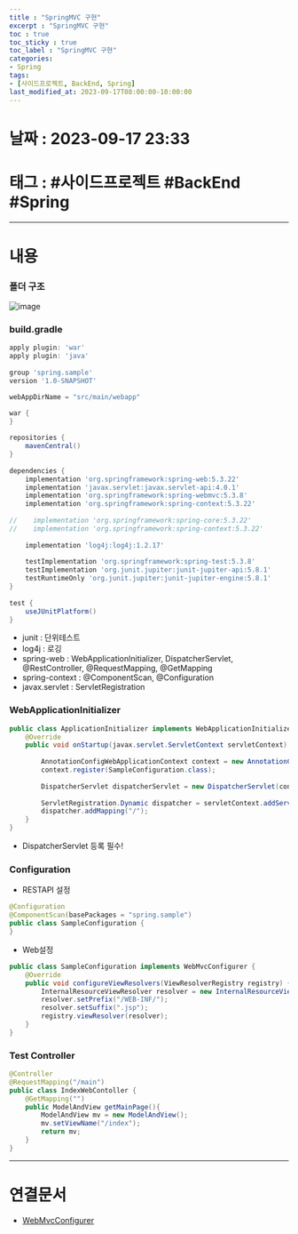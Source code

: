 ```yaml
---
title : "SpringMVC 구현"
excerpt : "SpringMVC 구현"
toc : true
toc_sticky : true
toc_label : "SpringMVC 구현"
categories:
- Spring
tags:
- [사이드프로젝트, BackEnd, Spring]
last_modified_at: 2023-09-17T08:00:00-10:00:00
---
```


# 날짜 : 2023-09-17 23:33

# 태그 : #사이드프로젝트 #BackEnd #Spring
---

# 내용

### 폴더 구조
  
![image](./../../assets/images/SpringMVCDirectoryStructure.png)

### build.gradle

```Groovy
apply plugin: 'war'  
apply plugin: 'java'  
  
group 'spring.sample'  
version '1.0-SNAPSHOT'  

webAppDirName = "src/main/webapp"

war {  
}  
  
repositories {  
    mavenCentral()  
}  
  
dependencies {  
    implementation 'org.springframework:spring-web:5.3.22'  
    implementation 'javax.servlet:javax.servlet-api:4.0.1'  
    implementation 'org.springframework:spring-webmvc:5.3.8'  
    implementation 'org.springframework:spring-context:5.3.22'  
  
//    implementation 'org.springframework:spring-core:5.3.22'  
//    implementation 'org.springframework:spring-context:5.3.22'  
  
    implementation 'log4j:log4j:1.2.17'  
  
    testImplementation 'org.springframework:spring-test:5.3.8'  
    testImplementation 'org.junit.jupiter:junit-jupiter-api:5.8.1'  
    testRuntimeOnly 'org.junit.jupiter:junit-jupiter-engine:5.8.1'  
}  
  
test {  
    useJUnitPlatform()  
}
```

- junit : 단위테스트
- log4j : 로깅
- spring-web : WebApplicationInitializer, DispatcherServlet, @RestController, @RequestMapping, @GetMapping
- spring-context : @ComponentScan, @Configuration
- javax.servlet : ServletRegistration

### WebApplicationInitializer

```JAVA
public class ApplicationInitializer implements WebApplicationInitializer {  
    @Override  
    public void onStartup(javax.servlet.ServletContext servletContext) throws ServletException {  
  
        AnnotationConfigWebApplicationContext context = new AnnotationConfigWebApplicationContext();  
        context.register(SampleConfiguration.class);  
  
        DispatcherServlet dispatcherServlet = new DispatcherServlet(context);  
  
        ServletRegistration.Dynamic dispatcher = servletContext.addServlet("dispatcher", dispatcherServlet);  
        dispatcher.addMapping("/");  
    }  
}
```

- DispatcherServlet 등록 필수!

### Configuration
- RESTAPI 설정

```JAVA
@Configuration  
@ComponentScan(basePackages = "spring.sample")  
public class SampleConfiguration {  
}
```

- Web설정

```java
public class SampleConfiguration implements WebMvcConfigurer {  
    @Override  
    public void configureViewResolvers(ViewResolverRegistry registry) {  
        InternalResourceViewResolver resolver = new InternalResourceViewResolver();  
        resolver.setPrefix("/WEB-INF/");  
        resolver.setSuffix(".jsp");  
        registry.viewResolver(resolver);  
    }  
}
```

### Test Controller

```java
@Controller  
@RequestMapping("/main")  
public class IndexWebContoller {  
    @GetMapping("")  
    public ModelAndView getMainPage(){  
        ModelAndView mv = new ModelAndView();  
        mv.setViewName("/index");  
        return mv;  
    }  
}
```

---

# 연결문서
- [WebMvcConfigurer](../../Spring/Spring-WebMvcConfigurer)


